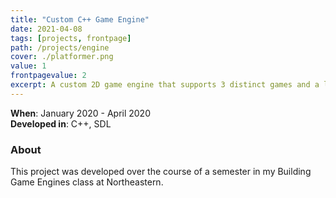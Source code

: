 ```yaml
---
title: "Custom C++ Game Engine"
date: 2021-04-08
tags: [projects, frontpage]
path: /projects/engine
cover: ./platformer.png
value: 1
frontpagevalue: 2
excerpt: A custom 2D game engine that supports 3 distinct games and a level editor.
---
```

**When**: January 2020 - April 2020 <br>
**Developed in**: C++, SDL
### About

This project was developed over the course of a semester in my Building Game Engines class at Northeastern.
